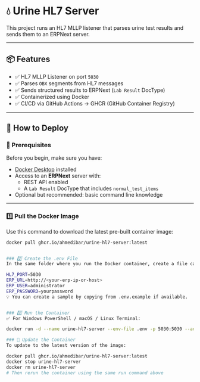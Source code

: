 # 💧 Urine HL7 Server

This project runs an HL7 MLLP listener that parses urine test results and sends them to an ERPNext server.

---

## 📦 Features

- ✅ HL7 MLLP Listener on port `5030`
- ✅ Parses `OBX` segments from HL7 messages
- ✅ Sends structured results to ERPNext (`Lab Result` DocType)
- ✅ Containerized using Docker
- ✅ CI/CD via GitHub Actions → GHCR (GitHub Container Registry)

---

## 🚀 How to Deploy

### 🛑 Prerequisites

Before you begin, make sure you have:

- [Docker Desktop](https://www.docker.com/products/docker-desktop) installed
- Access to an **ERPNext** server with:
  - REST API enabled
  - A `Lab Result` DocType that includes `normal_test_items`
- Optional but recommended: basic command line knowledge

---

### 1️⃣ Pull the Docker Image

Use this command to download the latest pre-built container image:

```bash
docker pull ghcr.io/ahmedibar/urine-hl7-server:latest


### 2️⃣ Create the .env File
In the same folder where you run the Docker container, create a file called .env:

HL7_PORT=5030
ERP_URL=http://<your-erp-ip-or-host>
ERP_USER=administrator
ERP_PASSWORD=yourpassword
💡 You can create a sample by copying from .env.example if available.


### 3️⃣ Run the Container
✅ For Windows PowerShell / macOS / Linux Terminal:

docker run -d --name urine-hl7-server --env-file .env -p 5030:5030 --add-host=host.docker.internal:host-gateway ghcr.io/ahmedibar/urine-hl7-server:latest

### 🔁 Update the Container
To update to the latest version of the image:

docker pull ghcr.io/ahmedibar/urine-hl7-server:latest
docker stop urine-hl7-server
docker rm urine-hl7-server
# Then rerun the container using the same run command above